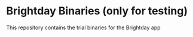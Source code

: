 # Brightday Binaries (only for testing)

This repository contains the trial binaries for the Brightday app
